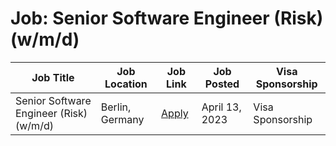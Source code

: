 # Job: Senior Software Engineer (Risk) (w/m/d)

| Job Title | Job Location | Job Link | Job Posted | Visa Sponsorship |
| --- | --- | --- | --- | --- |
| Senior Software Engineer (Risk) (w/m/d) | Berlin, Germany | [Apply](https://www.billie.io/jobs/apply?gh_jid=6686846002) | April 13, 2023 | Visa Sponsorship |
